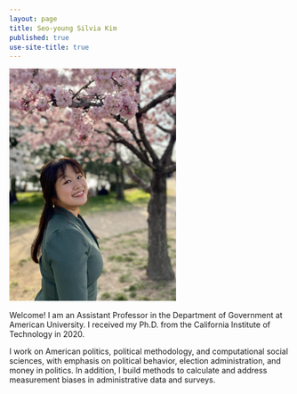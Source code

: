 ```yaml
---
layout: page
title: Seo-young Silvia Kim
published: true
use-site-title: true
---
```


<div class="img">
  <img width="300" style = "margin: 0;" src="./img/profile-2023-raw.jpg" id = "profile">
</div>

Welcome! I am an Assistant Professor in the Department of Government at American University. I received my Ph.D. from the California Institute of Technology in 2020. 

I work on American politics, political methodology, and computational social sciences, with emphasis on political behavior, election administration, and money in politics. In addition, I build methods to calculate and address measurement biases in administrative data and surveys.

